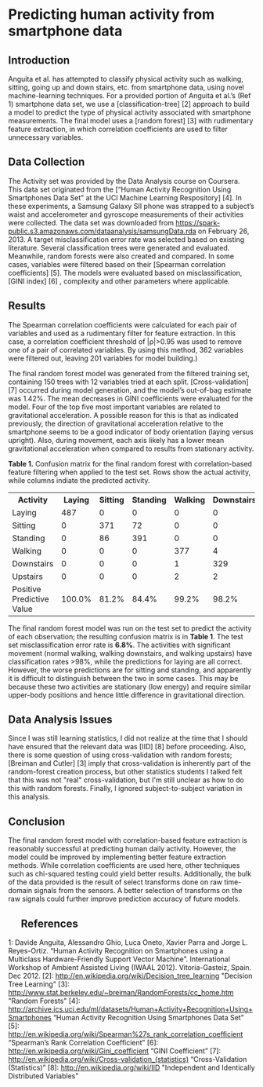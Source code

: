 Predicting human activity from smartphone data
==============================================

Introduction
------------
 Anguita et al. has attempted to classify physical activity such as walking, sitting, going up and down stairs, etc.  from smartphone data, using novel machine-learning techniques.
For a provided portion of Anguita et al.’s (Ref 1) smartphone data set, we use a [classification-tree] [2] approach to build a model to predict the type of physical activity associated with smartphone measurements. The final model uses a [random forest] [3] with rudimentary feature extraction, in which correlation coefficients are used to filter unnecessary variables.

Data Collection
---------------
The Activity set was provided by the Data Analysis course on Coursera. This data set originated from the [“Human Activity Recognition Using Smartphones Data Set” at the UCI Machine Learning Respository] [4]. In these experiments, a Samsung Galaxy SII phone was strapped to a subject’s waist and accelerometer and gyroscope measurements of their activities were collected. The data set was downloaded from https://spark-public.s3.amazonaws.com/dataanalysis/samsungData.rda on February 26, 2013. 
A target misclassification error rate was selected based on existing literature. Several classification trees were generated and evaluated. Meanwhile, random forests were also created and compared. In some cases, variables were filtered based on their [Spearman correlation coefficients] [5]. The models were evaluated based on misclassification, [GINI index] [6] , complexity and other parameters where applicable.

Results
-------
The Spearman correlation coefficients were calculated for each pair of variables  and used as a rudimentary filter for feature extraction.  In this case, a correlation coefficient threshold of |ρ|>0.95 was used to remove one of a pair of correlated variables. By using this method, 362 variables were filtered out, leaving 201 variables for model building.)

The final random forest model was generated from the filtered training set, containing 150 trees with 12 variables tried at each split. [Cross-validation] [7] occurred during model generation, and the model’s out-of-bag estimate was 1.42%. 
The mean decreases in GINI coefficients were evaluated for the model. Four of the top five most important variables are related to gravitational acceleration. A possible reason for this is that as indicated previously, the direction of gravitational acceleration relative to the smartphone seems to be a good indicator of body orientation (laying versus upright). Also, during movement, each axis likely has a lower mean gravitational acceleration when compared to results from stationary activity. 

**Table 1.** Confusion matrix for the final random forest with correlation-based feature filtering when applied to the test set. Rows show the actual activity, while columns indiate the predicted activity.
<table>
<tr>
	<th>Activity</th><th>Laying</th><th>Sitting</th><th>Standing</th><th>Walking</th><th>Downstairs</th><th>Upstairs</th><th>Sensitivity</th>
</tr>
<tr>
	<td>Laying</td><td>487</td><td>0</td><td>0</td><td>0</td><td>0</td><td>0</td><td>100.0%</td>
</tr>
<tr>
	<td>Sitting</td><td>0</td><td>371</td><td>72</td><td>0</td><td>0</td><td>0</td><td>83.7%</td>
</tr>
<tr>
	<td>Standing</td><td>0</td><td>86</td><td>391</td><td>0</td><td>0</td><td>0</td><td>82.0%</td>
</tr>
<tr>
	<td>Walking</td><td>0</td><td>0</td><td>0</td><td>377</td><td>4</td><td>2</td><td>98.4%</td>
</tr>
<tr>
	<td>Downstairs</td><td>0</td><td>0</td><td>0</td><td>1</td><td>329</td><td>0</td><td>99.7%</td>
</tr>
<tr>
	<td>Upstairs</td><td>0</td><td>0</td><td>0</td><td>2</td><td>2</td><td>356</td><td>98.9%</td>
</tr>
<tr>
	<td>Positive Predictive Value</td><td>100.0%</td><td>81.2%</td><td>84.4%</td><td>99.2%</td><td>98.2%</td><td>99.4%</td><td>93.2%</td>
</tr>
</table>

The final random forest model was run on the test set to predict the activity of each observation; the resulting confusion matrix is in **Table 1**. The test set misclassification error rate is **6.8%**. The activities with significant movement (normal walking, walking downstairs, and walking upstairs) have classification rates >98%, while the predictions for laying are all correct. However, the worse predictions are for sitting and standing, and apparently it is difficult to distinguish between the two in some cases. This may be because these two activities are stationary (low energy) and require similar upper-body positions and hence little difference in gravitational direction.

Data Analysis Issues
--------------------
Since I was still learning statistics, I did not realize at the time that I should have ensured that the relevant data was [IID] [8] before proceeding. Also, there is some question of using cross-validation with random forests; [Breiman and Cutler] [3] imply that cross-validation is inherently part of the random-forest creation process, but other statistics students I talked felt that this was not "real" cross-validation, but I'm still unclear as how to do this with random forests. Finally, I ignored subject-to-subject variation in this analysis.


Conclusion
----------
The final random forest model with correlation-based feature extraction is reasonably successful at predicting human daily activity. However, the model could be improved by implementing better feature extraction methods. While correlation coefficients are used here, other techniques such as chi-squared testing could yield better results. Additionally, the bulk of the data provided is the result of select transforms done on raw time-domain signals from the sensors. A better selection of transforms on the raw signals could further improve prediction accuracy of future models.

 
References
----------
1: Davide Anguita, Alessandro Ghio, Luca Oneto, Xavier Parra and Jorge L. Reyes-Ortiz. “Human Activity Recognition on Smartphones using a Multiclass Hardware-Friendly Support Vector Machine”. International Workshop of Ambient Assisted Living (IWAAL 2012). Vitoria-Gasteiz, Spain. Dec 2012.
[2]: http://en.wikipedia.org/wiki/Decision_tree_learning "Decision Tree Learning"
[3]: http://www.stat.berkeley.edu/~breiman/RandomForests/cc_home.htm "Random Forests"
[4]: http://archive.ics.uci.edu/ml/datasets/Human+Activity+Recognition+Using+Smartphones “Human Activity Recognition Using Smartphones Data Set”
[5]: http://en.wikipedia.org/wiki/Spearman%27s_rank_correlation_coefficient “Spearman’s Rank Correlation Coefficient”
[6]: http://en.wikipedia.org/wiki/Gini_coefficient “GINI Coefficient”
[7]: http://en.wikipedia.org/wiki/Cross-validation_(statistics) “Cross-Validation (Statistics)”
[8]: http://en.wikipedia.org/wiki/IID "Independent and Identically Distributed Variables"


